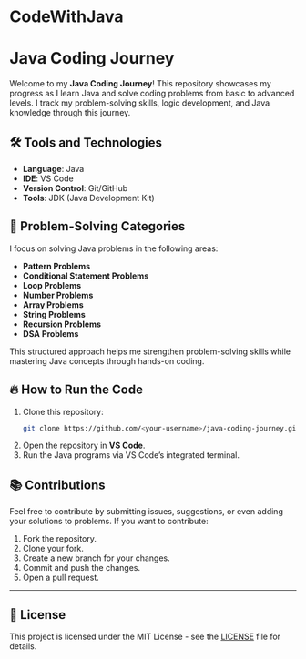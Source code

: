 # CodeWithJava

# Java Coding Journey

Welcome to my **Java Coding Journey**! This repository showcases my progress as I learn Java and solve coding problems from basic to advanced levels. I track my problem-solving skills, logic development, and Java knowledge through this journey.

## 🛠️ Tools and Technologies

- **Language**: Java
- **IDE**: VS Code
- **Version Control**: Git/GitHub
- **Tools**: JDK (Java Development Kit)

## 🧩 Problem-Solving Categories

I focus on solving Java problems in the following areas:

- **Pattern Problems**
- **Conditional Statement Problems**
- **Loop Problems**
- **Number Problems**
- **Array Problems**
- **String Problems**
- **Recursion Problems**
- **DSA Problems**


This structured approach helps me strengthen problem-solving skills while mastering Java concepts through hands-on coding.

## 🔥 How to Run the Code

1. Clone this repository:
   ```bash
   git clone https://github.com/<your-username>/java-coding-journey.git
   ```
2. Open the repository in **VS Code**.
3. Run the Java programs via VS Code’s integrated terminal.

## 📚 Contributions

Feel free to contribute by submitting issues, suggestions, or even adding your solutions to problems. If you want to contribute:

1. Fork the repository.
2. Clone your fork.
3. Create a new branch for your changes.
4. Commit and push the changes.
5. Open a pull request.

---

## 🔗 License

This project is licensed under the MIT License - see the [LICENSE](LICENSE) file for details.







































